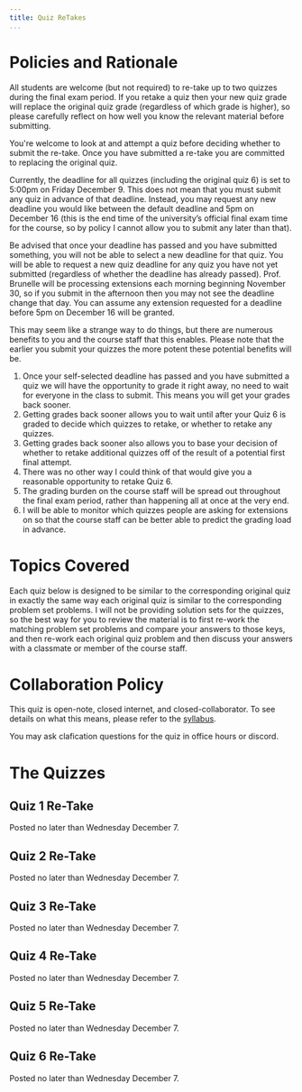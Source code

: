 ```yaml
---
title: Quiz ReTakes
...
```


# Policies and Rationale

All students are welcome (but not required) to re-take up to two quizzes during the final exam period. If you retake a quiz then your new quiz grade will replace the original quiz grade (regardless of which grade is higher), so please carefully reflect on how well you know the relevant material before submitting.

You're welcome to look at and attempt a quiz before deciding whether to submit the re-take. Once you have submitted a re-take you are committed to replacing the original quiz.

Currently, the deadline for all quizzes (including the original quiz 6) is set to 5:00pm on Friday December 9. This does not mean that you must submit any quiz in advance of that deadline. Instead, you may request any new deadline you would like between the default deadline and 5pm on December 16 (this is the end time of the university’s official final exam time for the course, so by policy I cannot allow you to submit any later than that).

Be advised that once your deadline has passed and you have submitted something, you will not be able to select a new deadline for that quiz. You will be able to request a new quiz deadline for any quiz you have not yet submitted (regardless of whether the deadline has already passed). Prof. Brunelle will be processing extensions each morning beginning November 30, so if you submit in the afternoon then you may not see the deadline change that day. You can assume any extension requested for a deadline before 5pm on December 16 will be granted.

This may seem like a strange way to do things, but there are numerous benefits to you and the course staff that this enables. Please note that the earlier you submit your quizzes the more potent these potential benefits will be.

1. Once your self-selected deadline has passed and you have submitted a quiz we will have the opportunity to grade it right away, no need to wait for everyone in the class to submit. This means you will get your grades back sooner.
1. Getting grades back sooner allows you to wait until after your Quiz 6 is graded to decide which quizzes to retake, or whether to retake any quizzes.
1. Getting grades back sooner also allows you to base your decision of whether to retake additional quizzes off of the result of a potential first final attempt.
1. There was no other way I could think of that would give you a reasonable opportunity to retake Quiz 6.
1. The grading burden on the course staff will be spread out throughout the final exam period, rather than happening all at once at the very end.
1. I will be able to monitor which quizzes people are asking for extensions on so that the course staff can be better able to predict the grading load in advance.




# Topics Covered

Each quiz below is designed to be similar to the corresponding original quiz in exactly the same way each original quiz is similar to the corresponding problem set problems. I will not be providing solution sets for the quizzes, so the best way for you to review the material is to first re-work the matching problem set problems and compare your answers to those keys, and then re-work each original quiz problem and then discuss your answers with a classmate or member of the course staff.

# Collaboration Policy

This quiz is open-note, closed internet, and closed-collaborator. To see details on what this means, please refer to the [syllabus](/syllabus.html).

You may ask clafication questions for the quiz in office hours or discord.


# The Quizzes

## Quiz 1 Re-Take

Posted no later than Wednesday December 7.

## Quiz 2 Re-Take

Posted no later than Wednesday December 7.

## Quiz 3 Re-Take

Posted no later than Wednesday December 7.

## Quiz 4 Re-Take

Posted no later than Wednesday December 7.

## Quiz 5 Re-Take

Posted no later than Wednesday December 7.

## Quiz 6 Re-Take

Posted no later than Wednesday December 7.

